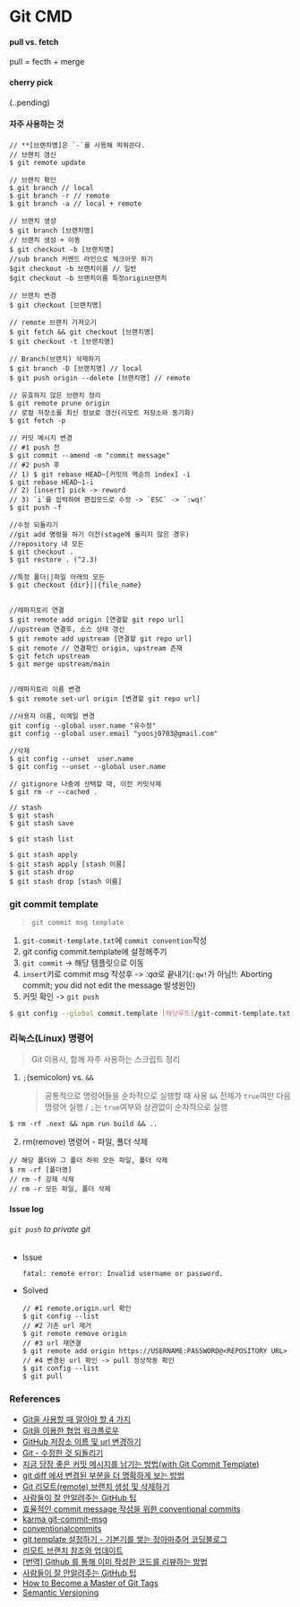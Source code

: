 # Git CMD

#### pull vs. fetch

pull = fecth + merge

#### cherry pick

(..pending)

#### 자주 사용하는 것

```
// **[브랜치명]은 `-`를 사용해 띄워쓴다.
// 브랜치 갱신
$ git remote update

// 브랜치 확인
$ git branch // local
$ git branch -r // remote
$ git branch -a // local + remote

// 브랜치 생성
$ git branch [브랜치명]
// 브랜치 생성 + 이동
$ git checkout -b [브랜치명]
//sub branch 커멘드 라인으로 체크아웃 하기
$git checkout -b 브랜치이름 // 일반
$git checkout -b 브랜치이름 특정origin브랜치

// 브랜치 변경
$ git checkout [브랜치명]

// remote 브랜치 가져오기
$ git fetch && git checkout [브랜치명]
$ git checkout -t [브랜치명]

// Branch(브랜치) 삭제하기
$ git branch -D [브랜치명] // local
$ git push origin --delete [브랜치명] // remote

// 유효하지 않은 브랜치 정리
$ git remote prune origin
// 로컬 저장소를 최신 정보로 갱신(리모트 저장소와 동기화)
$ git fetch -p

// 커밋 메시지 변경
// #1 push 전
$ git commit --amend -m "commit message"
// #2 push 후
// 1) $ git rebase HEAD~[커밋의 역순의 index] -i
$ git rebase HEAD~1-i
// 2) [insert] pick -> reword
// 3) `i`를 입력하여 편집모드로 수정 -> `ESC` -> `:wq!`
$ git push -f

//수정 되돌리기
//git add 명령을 하기 이전(stage에 올리지 않은 경우)
//repository 내 모든
$ git checkout .
$ git restore . (^2.3)

//특정 폴더||파일 아래의 모든
$ git checkout {dir}||{file_name}


//레파지토리 연결
$ git remote add origin [연결할 git repo url]
//upstream 연결후, 소스 상태 갱신
$ git remote add upstream [연결할 git repo url]
$ git remote // 연결확인 origin, upstream 존재
$ git fetch upstream
$ git merge upstream/main


//레파지토리 이름 변경
$ git remote set-url origin [변경할 git repo url]

//사용자 이름, 이메일 변경
git config --global user.name "유수정"
git config --global user.email "yoosj0703@gmail.com"

//삭제
$ git config --unset  user.name
$ git config --unset --global user.name

// gitignore 나중에 선택할 때, 이전 커밋삭제
$ git rm -r --cached .

// stash
$ git stash
$ git stash save

$ git stash list

$ git stash apply
$ git stash apply [stash 이름]
$ git stash drop
$ git stash drop [stash 이름]
```

### git commit template

> `git commit msg template`

1. `git-commit-template.txt`에 `commit convention`작성
1. git config commit.template에 설정해주기
1. `git commit` -> 해당 템플릿으로 이동
1. `insert`키로 commit msg 작성후 -> *:qa*로 끝내기(`:qw!`가 아님!!: Aborting commit; you did not edit the message 발생원인)
1. 커밋 확인 -> `git push`

```bash
$ git config --global commit.template [해당루트]/git-commit-template.txt
```

### 리눅스(Linux) 명령어

> Git 이용시, 함께 자주 사용하는 스크립트 정리

1. `;`(semicolon) vs. `&&`
   > 공통적으로 명령어들을 순차적으로 실행할 때 사용
   > `&&` 전제가 `true`여만 다음 명령어 실행 / `;`는 `true`여부와 상관없이 순차적으로 실행

```
$ rm -rf .next && npm run build && ..
```

2. rm(remove) 명령어 - 파일, 폴더 삭제

```
// 해당 폴더와 그 폴더 하위 모든 파일, 폴더 삭제
$ rm -rf [폴더명]
// rm -f 강제 삭제
// rm -r 모든 파일, 폴더 삭제
```

#### Issue log

###### `git push` to private git

- Issue
  ```
  fatal: remote error: Invalid username or password.
  ```
- Solved

  ```
  // #1 remote.origin.url 확인
  $ git config --list
  // #2 기존 url 제거
  $ git remote remove origin
  // #3 url 재연결
  $ git remote add origin https://USERNAME:PASSWORD@<REPOSITORY URL>
  // #4 변경된 url 확인 -> pull 정상작동 확인
  $ git config --list
  $ git pull

  ```

### References

- [Git을 사용할 때 알아야 할 4 가지](https://medium.com/%EC%98%A4%EB%8A%98%EC%9D%98-%ED%94%84%EB%A1%9C%EA%B7%B8%EB%9E%98%EB%B0%8D/git%EC%9D%84-%EC%82%AC%EC%9A%A9%ED%95%A0-%EB%95%8C-%EC%95%8C%E]C%95%84%EC%95%BC-%ED%95%A0-4-%EA%B0%80%EC%A7%80-f8a64f5fa558)
- [Git을 이용한 협업 워크플로우](https://lhy.kr/git-workflow)
- [GitHub 저장소 이름 및 url 변경하기](https://12bme.tistory.com/43)
- [Git - 수정한 것 되돌리기](http://hochulshin.com/git-revert-changes/)
- [지금 당장 좋은 커밋 메시지를 남기는 방법(with Git Commit Template)](https://jeong-pro.tistory.com/207)
- [git diff 에서 변경된 부분을 더 명확하게 보는 방법](https://blog.outsider.ne.kr/1011)
- [Git 리모트(remote) 브랜치 생성 및 삭제하기](https://trustyoo86.github.io/git/2017/11/28/git-remote-branch-create.html)
- [사람들이 잘 안알려주는 GitHub 팁](https://medium.com/@kkweon/%EC%82%AC%EB%9E%8C%EB%93%A4%EC%9D%B4-%EC%9E%98-%EC%95%88%EC%95%8C%EB%A0%A4%EC%A3%BC%EB%8A%94-github-%ED%8C%81-941e4d644402)
- [효율적인 commit message 작성을 위한 conventional commits](https://medium.com/humanscape-tech/%ED%9A%A8%EC%9C%A8%EC%A0%81%EC%9D%B8-commit-message-%EC%9E%91%EC%84%B1%EC%9D%84-%EC%9C%84%ED%95%9C-conventional-commits-ae885898e754)
- [karma git-commit-msg](http://karma-runner.github.io/0.10/dev/git-commit-msg.html)
- [conventionalcommits](https://www.conventionalcommits.org/en/v1.0.0/#summary)
- [git template 설정하기 - 기본기를 쌓는 정아마추어 코딩블로그](https://jeong-pro.tistory.com/207)
- [리모트 브랜치 참조와 업데이트](https://mylko72.gitbooks.io/git/content/remote/remote_update.html)
- [[번역] Github 를 통해 이미 작성한 코드를 리뷰하는 방법](https://blog.kshgroup.kr/code-reviews-for-existing-code-with-github/)
- [사람들이 잘 안알려주는 GitHub 팁](https://medium.com/@kkweon/%EC%82%AC%EB%9E%8C%EB%93%A4%EC%9D%B4-%EC%9E%98-%EC%95%88%EC%95%8C%EB%A0%A4%EC%A3%BC%EB%8A%94-github-%ED%8C%81-941e4d644402)
- [How to Become a Master of Git Tags](https://blog.daftcode.pl/how-to-become-a-master-of-git-tags-b70fbd9609d9)
- [Semantic Versioning](https://semver.org/)
